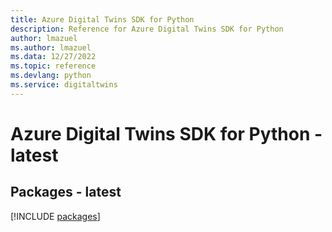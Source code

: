 ```yaml
---
title: Azure Digital Twins SDK for Python
description: Reference for Azure Digital Twins SDK for Python
author: lmazuel
ms.author: lmazuel
ms.data: 12/27/2022
ms.topic: reference
ms.devlang: python
ms.service: digitaltwins
---
```

# Azure Digital Twins SDK for Python - latest
## Packages - latest
[!INCLUDE [packages](digital-twins-index.md)]